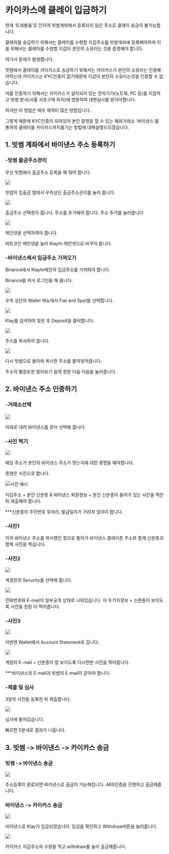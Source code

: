 # 카이카스에 클레이 입금하기

현재 ‘트레블룰’로 인하여 빗썸계좌에서 등록되지 않은 주소로 클레이 송금이 불가능합니다.

클레이를 송금하기 위해서는 클레이를 수령할 지갑주소를 빗썸계좌에 등록해야하며 이를 위해서는 클레이를 수령할 지갑이 본인의 소유라는 것을 증명해야 합니다.

여기서 문제가 발생합니다.

빗썸에서 클레이를 카이카스로 송금하기 위해서는 카이카스가 본인의 소유라는 인증해야하는데 카이카스는 KYC인증이 없기때문에 지갑이 본인의 소유라는것을 인증할 수 없습니다.

이를 인증하기 위해서는 카이카스가 설치되어 있는 전자기기(노트북, PC 등)를 지참하고 빗썸 본사(서울 서초구에 위치)에 방문하여 대면심사를 받아야합니다.

하지만 이 방법은 매우 제약이 많은 방법입니다.

그렇게 때문에 KYC인증이 되어있어 본인 증명을 할 수 있는 해외거래소 '바이낸스'를 통하여 클레이를 카이카스까지옮기는 방법에 대해설명드리겠습니다.     &#x20;



&#x20;

## 1. 빗썸 계좌에서 바이낸스 주소 등록하기&#x20;

### -빗썸 출금주소관리



우선 빗썸에서 출금주소 등록을 해 줘야 합니다.

![](<../.gitbook/assets/image (3).png>)

빗썸의 입출금 탭에서 우측상단 출금주소관리를 눌러 줍니다.

![](<../.gitbook/assets/image (22).png>)

출금주소 선택창이 뜹니다. 주소를 추가해야 합니다. 주소 추가를 눌러줍니다

![](<../.gitbook/assets/image (12).png>)

메인넷을 선택하여야 합니다.

비트코인 메인넷을 눌러 Klaytn 메인넷으로 바꾸어 줍니다.



### -바이낸스에서 입금주소 가져오기&#x20;

Binance에서 Klaytn체인의 입금주소를 가져와야 합니다.

Binance를 켜서 로그인을 해 줍니다.

![](../.gitbook/assets/add.jpg)

우측 상단의 Wallet 메뉴에서 Fiat and Spot을 선택합니다.

![](<../.gitbook/assets/image (16).png>)

Klay를 검색하여 찾은 후 Deposit을 클릭합니다.

![](<../.gitbook/assets/image (15).png>)

주소를 복사하여 줍니다.

![](<../.gitbook/assets/image (24).png>)

다시 빗썸으로 돌아와 복사한 주소를 붙여넣어줍니다.

주소의 별칭또한 알아보기 쉽게 정한 다음 다음을 눌러줍니다.

###

## 2. 바이낸스 주소 인증하기 &#x20;

### -거래소선택&#x20;

####

![](<../.gitbook/assets/image (30).png>)

아래로 내려 바이낸스를 찾아 선택해 줍니다.

### -사진 찍기

![](<../.gitbook/assets/image (28).png>)

해당 주소가 본인의 바이낸스 주소가 맞는지에 대한 증명을 해야합니다.

증명은 사진으로 합니다.

![](<../.gitbook/assets/image (6).png>)사진 예시

지갑주소 + 본인 신분증 & 바이낸스 회원정보 + 본인 신분증이 들어가 있는 사진을 찍은 뒤 제출해야 합니다.

\*\*\*신분증의 주민번호 뒷자리, 발급일자가 가려져 있어야 합니다.

### -사진1

아까 바이낸스 주소를 복사했던 창으로 돌아가 바이낸스 클레이튼 주소와 함께 신분증과 함께 사진을 찍습니다.





### -사진2

![](<../.gitbook/assets/image (19).png>)

계정란의 Security를 선택해 줍니다.

![](<../.gitbook/assets/image (31).png>)

전화번호와 E-mail이 일부공개 상태로 나와있습니다. 이 두가지정보 + 신분증이 보이도록 사진을 한장 더 찍어줍니다.

### -사진3

![](<../.gitbook/assets/image (1).png>)

이번엔 Wallet에서 Account Statement로 갑니다.

![](<../.gitbook/assets/image (9).png>)

계정의 E-mail + 신분증이 잘 보이도록 다시한번 사진을 찍어줍니다.

\*\*\*바이낸스의 E-mail과 빗썸의 E-mail이 같아야 합니다.

&#x20;

### -제출 및 심사

3장의 사진을 등록한 뒤 제출합니다.

![](<../.gitbook/assets/image (21).png>)

심사에 들어갔습니다.

빠르면 5분내로 결과가 나옵니다.

## 3. 빗썸 -> 바이낸스 -> 카이카스 송금&#x20;

### 빗썸 -> 바이낸스 송금

![](<../.gitbook/assets/image (5).png>)

주소등록이 완료되면 바이낸스로 출금이 가능해집니다. ARS인증을 진행하고 출금해줍니다.

####

### 바이낸스 -> 카이카스 송금&#x20;

![](<../.gitbook/assets/image (8).png>)

바이낸스로 Klay가 입금되었습니다. 입금을 확인하고 Withdraw버튼을 눌러줍니다.

![](<../.gitbook/assets/image (11).png>)

카이카스 지갑주소와 수량을 적고 withdraw를 눌러 출금해줍니다.
